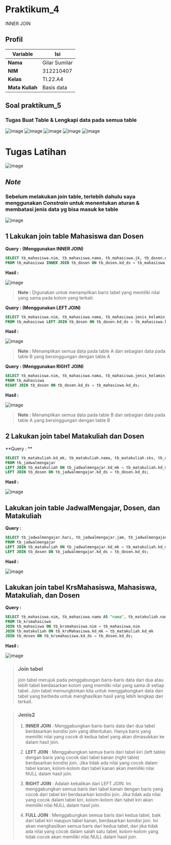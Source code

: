 # Praktikum_4
INNER JOIN

## Profil
| Variable | Isi |
| -------- | --- |
| **Nama** | Gilar Sumilar |
| **NIM** | 312210407 |
| **Kelas** | TI.22.A4 |
| **Mata Kuliah** | Basis data |

## Soal praktikum_5
### Tugas Buat Table & Lengkapi data pada semua table
![image](Gambar/tb_mahasiswa.png)
![image](Gambar/tb_dosen.png)
![image](Gambar/tb_matakuliah.png)
![image](Gambar/tb_jadwalmengajar.png)
![image](Gambar/tb_krsmahasiswa.png)

# Tugas Latihan
![image](Gambar/Latihan.png)

## *Note*
### Sebelum melakukan join table, terlebih dahulu saya menggunakan *Constrain* untuk menentukan aturan & membatasi jenis data yg bisa masuk ke table

![image](Gambar/WOW.png)


## 1 Lakukan join table Mahasiswa dan Dosen
**Query : (Menggunakan INNER JOIN)**
```sql
SELECT tb_mahasiswa.nim, tb_mahasiswa.nama, tb_mahasiswa.jk, tb_dosen.nama AS "Dosen"
FROM tb_mahasiswa INNER JOIN tb_dosen ON tb_dosen.kd_ds = tb_mahasiswa.kd_ds;
```
**Hasil :** 

![image](Gambar/No1.png)

> **Note :** Digunakan untuk menampilkan baris tabel yang memiliki nilai yang sama pada kolom yang terkait.

**Query : (Menggunakan LEFT JOIN)**
```sql
SELECT tb_mahasiswa.nim, tb_mahasiswa.nama, tb_mahasiswa.jenis_kelamin, tb_dosen.nama AS "Dosen"
FROM tb_mahasiswa LEFT JOIN tb_dosen ON tb_dosen.kd_ds = tb_mahasiswa.kd_ds;
```
**Hasil :**

![image](Gambar/No1%2CLEFT%20JOIN.png)

> **Note :** Menampilkan semua data pada table A dan sebagian data pada table B yang bersinggungan dengan table A

**Query : (Menggunakan RIGHT JOIN)**
```sql
SELECT tb_mahasiswa.nim, tb_mahasiswa.nama, tb_mahasiswa.jenis_kelamin, tb_dosen.nama AS "Dosen" 
FROM tb_mahasiswa 
RIGHT JOIN tb_dosen ON tb_dosen.kd_ds = tb_mahasiswa.kd_ds;
```
**Hasil :**

![image](Gambar/No1%2CRIGHT%20JOIN.png)

> **Note :** Menampilkan semua data pada table B dan sebagian data pada table A yang bersinggungan dengan table B

## 2 Lakukan join tabel Matakuliah dan Dosen
**Query : **
```sql
SELECT tb_matakuliah.kd_mk, tb_matakuliah.nama, tb_matakuliah.sks, tb_dosen.nama AS "Dosen Pengampu"
FROM tb_jadwalmengajar
LEFT JOIN tb_matakuliah ON tb_jadwalmengajar.kd_mk = tb_matakuliah.kd_mk
LEFT JOIN tb_dosen ON tb_jadwalmengajar.kd_ds = tb_dosen.kd_ds;
```
**Hasil :**

![image](Gambar/No2.png)

## Lakukan join table JadwalMengajar, Dosen, dan Matakuliah
**Query :**
```sql
SELECT tb_jadwalmengajar.hari, tb_jadwalmengajar.jam, tb_jadwalmengajar.ruang, tb_dosen.nama AS "Dosen Pengampu", tb_jadwalmengajar.kd_mk, tb_matakuliah.nama, tb_matakuliah.sks 
FROM tb_jadwalmengajar 
LEFT JOIN tb_matakuliah ON tb_jadwalmengajar.kd_mk = tb_matakuliah.kd_mk 
LEFT JOIN tb_dosen ON tb_jadwalmengajar.kd_ds = tb_dosen.kd_ds;
```
**Hasil :**

![image](Gambar/No3.png)

## Lakukan join tabel KrsMahasiswa, Mahasiswa, Matakuliah, dan Dosen
**Query :**
```sql
SELECT tb_mahasiswa.nim, tb_mahasiswa.nama AS "nama", tb_matakuliah.nama AS "Matakuliah", tb_matakuliah.sks, tb_dosen.nama AS "Dosen Pengampu"
FROM tb_krsmahasiswa
JOIN tb_mahasiswa ON tb_krsmahasiswa.nim = tb_mahasiswa.nim
JOIN tb_matakuliah ON tb_krsMahasiswa.kd_mk = tb_matakuliah.kd_mk
JOIN tb_dosen ON tb_krsmahasiswa.kd_ds = tb_dosen.kd_ds;
```
**Hasil :**

![image](Gambar/No4.png)

> ### Join tabel
>  join tabel merujuk pada penggabungan baris-baris data dari dua atau lebih tabel berdasarkan kolom yang memiliki nilai yang sama di setiap tabel. Join tabel memungkinkan kita untuk menggabungkan data dari tabel yang berbeda untuk menghasilkan hasil yang lebih lengkap dan terkait.

> ### Jenis2
> 1. **INNER JOIN** : Menggabungkan baris-baris data dari dua tabel berdasarkan kondisi join yang ditentukan. Hanya baris yang memiliki nilai yang cocok di kedua tabel yang akan dimasukkan ke dalam hasil join.
>
> 2. **LEFT JOIN** : Menggabungkan semua baris dari tabel kiri (left table) dengan baris yang cocok dari tabel kanan (right table) berdasarkan kondisi join. Jika tidak ada nilai yang cocok dalam tabel kanan, kolom-kolom dari tabel kanan akan memiliki nilai NULL dalam hasil join.
>
> 3. **RIGHT JOIN** : Adalah kebalikan dari LEFT JOIN. Ini menggabungkan semua baris dari tabel kanan dengan baris yang cocok dari tabel kiri berdasarkan kondisi join. Jika tidak ada nilai yang cocok dalam tabel kiri, kolom-kolom dari tabel kiri akan memiliki nilai NULL dalam hasil join.
>
> 4. **FULL JOIN** : Menggabungkan semua baris dari kedua tabel, baik dari tabel kiri maupun tabel kanan, berdasarkan kondisi join. Ini akan menghasilkan semua baris dari kedua tabel, dan jika tidak ada nilai yang cocok dalam salah satu tabel, kolom-kolom yang tidak cocok akan memiliki nilai NULL dalam hasil join.
